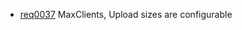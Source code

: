  * [req0037](https://github.com/DomainDrivenArchitecture/ddaRequirement/blob/master/en/requirements/req0037.md) MaxClients, Upload sizes are configurable
